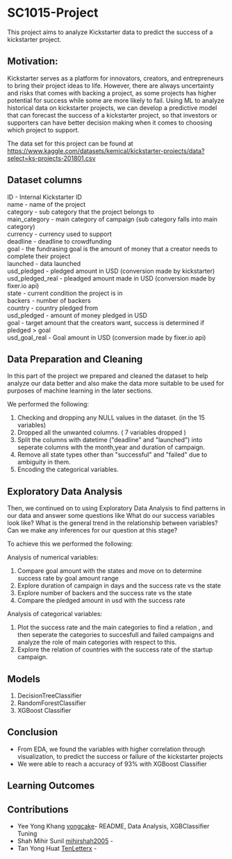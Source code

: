 # SC1015-Project
This project aims to analyze Kickstarter data to predict the success of a kickstarter project. 

## Motivation: 
Kickstarter serves as a platform for innovators, creators, and entrepreneurs to bring their project ideas to life. However, there are always uncertainty and risks that comes with backing a project, as some projects has higher potential for success while some are more likely to fail. Using ML to analyze historical data on kickstarter projects, we can develop a predictive model that can forecast the success of a kickstarter project, so that investors or supporters can have better decision making when it comes to choosing which project to support.

The data set for this project can be found at https://www.kaggle.com/datasets/kemical/kickstarter-projects/data?select=ks-projects-201801.csv 

## Dataset columns
ID - Internal Kickstarter ID <br>
name - name of the project<br>
category - sub category that the project belongs to<br>
main_category - main category of campaign (sub category falls into main category)<br>
currency - currency used to support<br>
deadline - deadline to crowdfunding<br>
goal - the fundrasing goal is the amount of money that a creator needs to complete their project<br>
launched - data launched<br>
usd_pledged - pledged amount in USD (conversion made by kickstarter)<br>
usd_pledged_real - pleadged amount made in USD (conversion made by fixer.io api)<br>
state - current condition the project is in<br>
backers - number of backers <br>
country - country pledged from <br>
usd_pledged - amount of money pledged in USD<br>
goal - target amount that the creators want, success is determined if pledged > goal<br>
usd_goal_real - Goal amount in USD (conversion made by fixer.io api)<br>

## Data Preparation and Cleaning
In this part of the project we prepared and cleaned the dataset to help analyze our data better and also make the data more suitable to be used for purposes of machine learning in the later sections.

We performed the following:
1. Checking and dropping any NULL values in the dataset. (in the 15 variables)
2. Dropped all the unwanted columns. ( 7 variables dropped )
3. Split the columns with datetime ("deadline" and "launched") into seperate columns with the month,year and duration of campaign.
4. Remove all state types other than "successful" and "failed" due to ambiguity in them.
5. Encoding the categorical variables.

## Exploratory Data Analysis

Then, we continued on to using Exploratory Data Analysis to find patterns in our data and answer some questions like What do our success variables look like? What is the general trend in the relationship between variables?  Can we make any inferences for our question at this stage?

To achieve this we performed the following:

Analysis of numerical variables:
1. Compare goal amount with the states and move on to determine success rate by goal amount range
2. Explore duration of campaign in days and the success rate vs the state
3. Explore number of backers and the success rate vs the state
4. Compare the pledged amount in usd with the success rate



Analysis of categorical variables:
1. Plot the success rate and the main categories to find a relation , and then seperate the categories to succesfull and 
   failed campaigns and analyze the role of main categories with respect to this.
2. Explore the relation of countries with the success rate of the startup campaign.

## Models 
1. DecisionTreeClassifier
2. RandomForestClassifier
3. XGBoost Classifier

## Conclusion 
- From EDA, we found the variables with higher correlation through visualization, to predict the success or failure of the kickstarter projects
- We were able to reach a accuracy of 93% with XGBoost Classifier

## Learning Outcomes


## Contributions 
- Yee Yong Khang [yongcake](https://github.com/yongcake)- README, Data Analysis, XGBClassifier Tuning
- Shah Mihir Sunil [mihirshah2005](https://github.com/mihirshah2005) -
- Tan Yong Huat [TenLetterx](https://github.com/TenLetterx) - 


